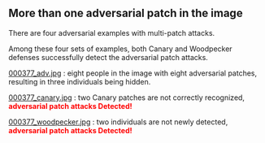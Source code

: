 ## More than one adversarial patch in the image

There are four adversarial examples with multi-patch attacks.

Among these four sets of examples, both Canary and Woodpecker defenses successfully detect the adversarial patch attacks.



<a href="https://github.com/1j4j1230/Fight_Fire_with_Fire/blob/main/Response/D-Q3/000377_adv.jpg">000377_adv.jpg</a> : eight people in the image with eight adversarial patches, resulting in three individuals being hidden.

<a href="https://github.com/1j4j1230/Fight_Fire_with_Fire/blob/main/Response/D-Q3/000377_canary.jpg">000377_canary.jpg</a> : two Canary patches are not correctly recognized, <font color="Red">**adversarial patch attacks Detected!**</font>

<a href="https://github.com/1j4j1230/Fight_Fire_with_Fire/blob/main/Response/D-Q3/000377_woodpecker.jpg">000377_woodpecker.jpg</a> : two individuals are not newly detected, <font color="Red">**adversarial patch attacks Detected!**</font>

